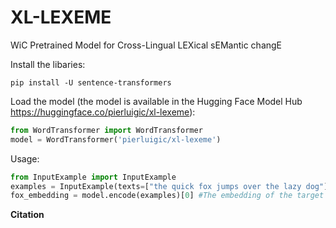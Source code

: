 # XL-LEXEME
WiC Pretrained Model for Cross-Lingual LEXical sEMantic changE

Install the libaries:
```
pip install -U sentence-transformers
```

Load the model (the model is available in the Hugging Face Model Hub https://huggingface.co/pierluigic/xl-lexeme):
```python
from WordTransformer import WordTransformer
model = WordTransformer('pierluigic/xl-lexeme')
```

Usage:
```python
from InputExample import InputExample
examples = InputExample(texts=["the quick fox jumps over the lazy dog"], positions=[[10,13]])
fox_embedding = model.encode(examples)[0] #The embedding of the target word "fox"
```


<b> Citation </b>

```

```
